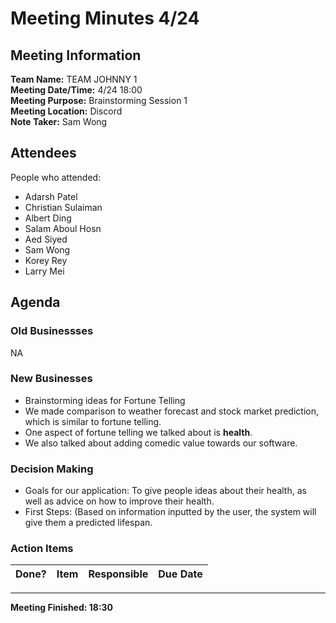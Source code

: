 # Meeting Minutes 4/24
## Meeting Information
**Team Name:** TEAM JOHNNY 1 <br />
**Meeting Date/Time:** 4/24 18:00 <br />
**Meeting Purpose:** Brainstorming Session 1 <br />
**Meeting Location:** Discord <br />
**Note Taker:** Sam Wong <br />

## Attendees
People who attended:
- Adarsh Patel
- Christian Sulaiman
- Albert Ding
- Salam Aboul Hosn
- Aed Siyed
- Sam Wong
- Korey Rey
- Larry Mei

## Agenda
### Old Businessses
NA
### New Businesses
- Brainstorming ideas for Fortune Telling
- We made comparison to weather forecast and stock market prediction, which is similar to fortune telling.
- One aspect of fortune telling we talked about is **health**. 
- We also talked about adding comedic value towards our software. 


### Decision Making
- Goals for our application: To give people ideas about their health, as well as advice on how to improve their health. 
- First Steps: (Based on information inputted by the user, the system will give them a predicted lifespan. 
### Action Items
| Done? | Item | Responsible | Due Date |
| ---- | ---- | ---- | ---- |


<hr>

**Meeting Finished: 18:30**

